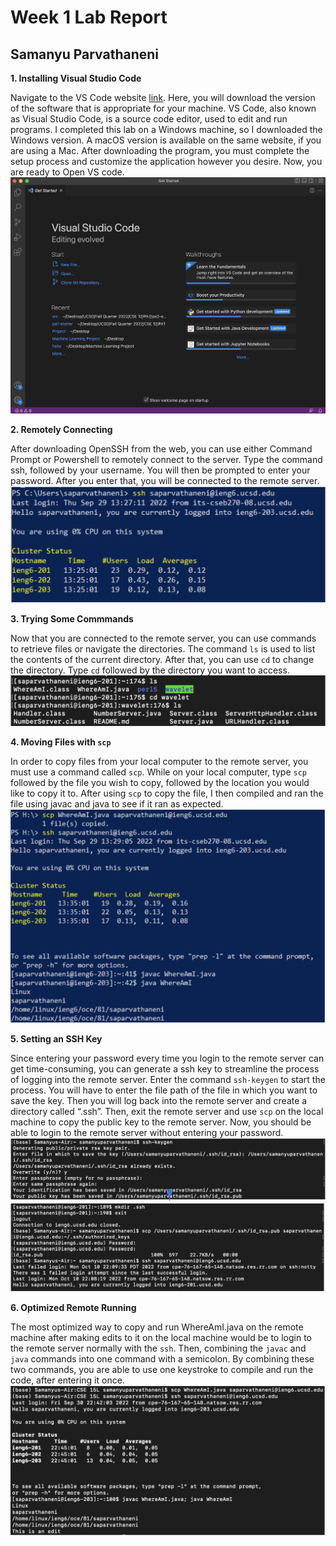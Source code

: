 # Week 1 Lab Report
## Samanyu Parvathaneni
**1. Installing Visual Studio Code**


Navigate to the VS Code website [link](https://code.visualstudio.com/). Here, you will download the version of the software that is appropriate for your machine. VS Code, also known as Visual Studio Code, is a source code editor, used to edit and run programs. I completed this lab on a Windows machine, so I downloaded the Windows version. A macOS version is available on the same website, if you are using a Mac. After downloading the program, you must complete the setup process and customize the application however you desire. Now, you are ready to Open VS code.
![Image](VSCodeScreenshot.jpg)

**2. Remotely Connecting**

After downloading OpenSSH from the web, you can use either Command Prompt or Powershell to remotely connect to the server. Type the command ssh, followed by your username. You will then be prompted to enter your password. After you enter that, you will be connected to the remote server.
![Image](sshCommand.jpg)

**3. Trying Some Commmands**

Now that you are connected to the remote server, you can use commands to retrieve files or navigate the directories. The command `ls` is used to list the contents of the current directory. After that, you can use `cd` to change the directory. Type `cd` followed by the directory you want to access.
![Image](commandsExamples.jpg)

**4. Moving Files with `scp`**

In order to copy files from your local computer to the remote server, you must use a command called `scp`. While on your local computer, type `scp` followed by the file you wish to copy, followed by the location you would like to copy it to. After using `scp` to copy the file, I then compiled and ran the file using javac and java to see if it ran as expected.
![Image](scpCommand.jpg)

**5. Setting an SSH Key**

Since entering your password every time you login to the remote server can get time-consuming, you can generate a ssh key to streamline the process of logging into the remote server. Enter the command `ssh-keygen` to start the process. You will have to enter the file path of the file in which you want to save the key. Then you will log back into the remote server and create a directory called “.ssh”. Then, exit the remote server and use `scp` on the local machine to copy the public key to the remote server. Now, you should be able to login to the remote server without entering your password.
![Image](sshKey-1.jpg)
![Image](sshKey-2.jpg)

**6. Optimized Remote Running**

The most optimized way to copy and run WhereAmI.java on the remote machine after making edits to it on the local machine would be to login to the remote server normally with the `ssh`. Then, combining the `javac` and `java` commands into one command with a semicolon. By combining these two commands, you are able to use one keystroke to compile and run the code, after entering it once. 
![Image](Optimization.jpg)
